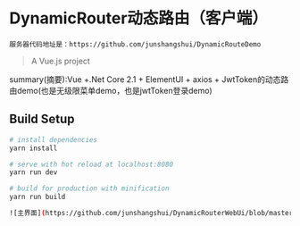 # DynamicRouter动态路由（客户端）
`服务器代码地址是：https://github.com/junshangshui/DynamicRouteDemo`
> A Vue.js project

summary(摘要):Vue +.Net Core 2.1 + ElementUI + axios + JwtToken的动态路由demo(也是无级限菜单demo，也是jwtToken登录demo)

## Build Setup

``` bash
# install dependencies
yarn install

# serve with hot reload at localhost:8080
yarn run dev

# build for production with minification
yarn run build

![主界面](https://github.com/junshangshui/DynamicRouterWebUi/blob/master/image1.png)
